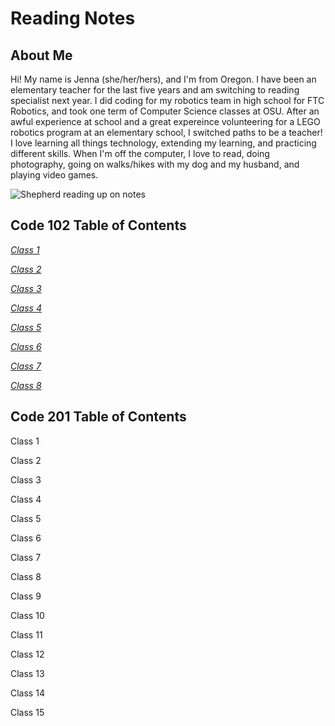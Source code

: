 # Reading Notes

## About Me

Hi! My name is Jenna (she/her/hers), and I'm from Oregon. I have been an elementary teacher for the last five years and am switching to reading specialist next year. I did coding for my robotics team in high school for FTC Robotics, and took one term of Computer Science classes at OSU. After an awful experience at school and a great expereince volunteering for a LEGO robotics program at an elementary school, I switched paths to be a teacher! I love learning all things technology, extending my learning, and practicing different skills. When I'm off the computer, I love to read, doing photography, going on walks/hikes with my dog and my husband, and playing video games.

![Shepherd reading up on notes](https://static.vecteezy.com/system/resources/thumbnails/022/709/021/small/generative-ai-illustration-of-intelligent-serious-dog-in-glasses-reading-a-book-volumn-light-photo.jpg)

## Code 102 Table of Contents

[*Class 1*](https://jenran24.github.io/reading-notes/Class1.html)

[*Class 2*](https://jenran24.github.io/reading-notes/Class2.html)

[*Class 3*](https://jenran24.github.io/reading-notes/Class3.html)

[*Class 4*](https://jenran24.github.io/reading-notes/Class4.html)

[*Class 5*](https://jenran24.github.io/reading-notes/Class5.html)

[*Class 6*](https://jenran24.github.io/reading-notes/Class6.html)

[*Class 7*](https://jenran24.github.io/reading-notes/Class7.html)

[*Class 8*](https://jenran24.github.io/reading-notes/Class8.html)


## Code 201 Table of Contents

Class 1

Class 2

Class 3

Class 4

Class 5

Class 6

Class 7

Class 8

Class 9

Class 10

Class 11

Class 12

Class 13

Class 14

Class 15